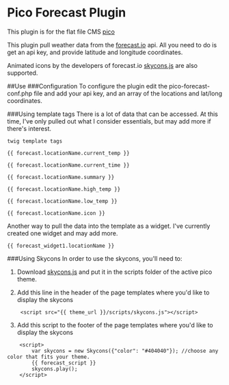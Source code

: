 # Pico Forecast Plugin
This plugin is for the flat file CMS [pico](https://github.com/picocms/Pico)

This plugin pull weather data from the [forecast.io](https://developer.forecast.io/docs/v2) api. All you need to do is get an api key, and provide latitude and longitude coordinates.

Animated icons by the developers of forecast.io [skycons.js](https://github.com/darkskyapp/skycons) are also supported.

##Use
###Configuration
To configure the plugin edit the pico-forecast-conf.php file and add your api key, and an array of the locations and lat/long coordinates.

###Using template tags
There is a lot of data that can be accessed. At this time, I've only pulled out what I consider essentials, but may add more if there's interest.

	twig template tags
	
	{{ forecast.locationName.current_temp }}

	{{ forecast.locationName.current_time }}

	{{ forecast.locationName.summary }}

	{{ forecast.locationName.high_temp }}

	{{ forecast.locationName.low_temp }}

	{{ forecast.locationName.icon }}

Another way to pull the data into the template as a widget. I've currently created one widget and may add more.

	{{ forecast_widget1.locationName }}

###Using Skycons
In order to use the skycons, you'll need to:

1. Download [skycons.js](https://github.com/darkskyapp/skycons) and put it in the scripts folder of the active pico theme.
2. Add this line in the header of the page templates where you'd like to display the skycons

		<script src="{{ theme_url }}/scripts/skycons.js"></script>
3. Add this script to the footer of the page templates where you'd like to display the skycons

```
    <script>
		var skycons = new Skycons({"color": "#404040"}); //choose any color that fits your theme.
		{{ forecast_script }}		
		skycons.play();
	</script>
```
